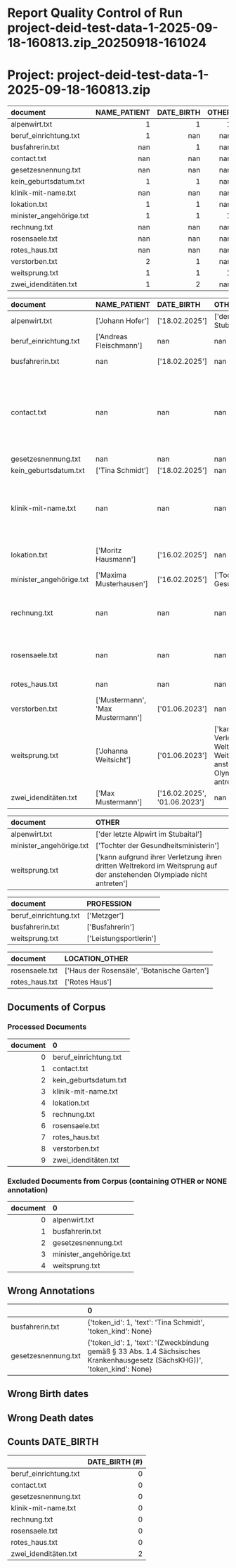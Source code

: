 
Report Quality Control of Run project-deid-test-data-1-2025-09-18-160813.zip_20250918-161024
============================================================================================
# Project: project-deid-test-data-1-2025-09-18-160813.zip



| document                |   NAME_PATIENT |   DATE_BIRTH |   OTHER |   PROFESSION |   LOCATION_ORGANIZATION |   LOCATION_CITY |   CONTACT_URL |   CONTACT_EMAIL |   LOCATION_HOSPITAL |   LOCATION_COUNTRY |   DATE |   LOCATION_STREET |   LOCATION_ZIP |   ID |   LOCATION_OTHER |   DATE_DEATH |
|:------------------------|---------------:|-------------:|--------:|-------------:|------------------------:|----------------:|--------------:|----------------:|--------------------:|-------------------:|-------:|------------------:|---------------:|-----:|-----------------:|-------------:|
| alpenwirt.txt           |              1 |            1 |       1 |          nan |                     nan |             nan |           nan |             nan |                 nan |                nan |    nan |               nan |            nan |  nan |              nan |          nan |
| beruf_einrichtung.txt   |              1 |          nan |     nan |            1 |                       1 |             nan |           nan |             nan |                 nan |                nan |    nan |               nan |            nan |  nan |              nan |          nan |
| busfahrerin.txt         |            nan |            1 |     nan |            1 |                       1 |             nan |           nan |             nan |                 nan |                nan |    nan |               nan |            nan |  nan |              nan |          nan |
| contact.txt             |            nan |          nan |     nan |          nan |                     nan |               2 |             2 |               5 |                 nan |                nan |    nan |               nan |            nan |  nan |              nan |          nan |
| gesetzesnennung.txt     |            nan |          nan |     nan |          nan |                     nan |             nan |           nan |             nan |                 nan |                nan |    nan |               nan |            nan |  nan |              nan |          nan |
| kein_geburtsdatum.txt   |              1 |            1 |     nan |          nan |                     nan |             nan |           nan |             nan |                 nan |                nan |    nan |               nan |            nan |  nan |              nan |          nan |
| klinik-mit-name.txt     |            nan |          nan |     nan |          nan |                     nan |               2 |           nan |             nan |                   3 |                  1 |    nan |               nan |            nan |  nan |              nan |          nan |
| lokation.txt            |              1 |            1 |     nan |          nan |                       1 |               1 |             1 |               1 |                   1 |                nan |      1 |                 1 |              1 |  nan |              nan |          nan |
| minister_angehörige.txt |              1 |            1 |       1 |          nan |                     nan |             nan |           nan |             nan |                 nan |                nan |    nan |               nan |            nan |  nan |              nan |          nan |
| rechnung.txt            |            nan |          nan |     nan |          nan |                       3 |               2 |           nan |             nan |                 nan |                nan |    nan |                 2 |              2 |    2 |              nan |          nan |
| rosensaele.txt          |            nan |          nan |     nan |          nan |                       1 |               1 |           nan |             nan |                 nan |                nan |    nan |                 1 |              1 |  nan |                2 |          nan |
| rotes_haus.txt          |            nan |          nan |     nan |          nan |                       1 |               1 |           nan |               1 |                 nan |                nan |    nan |                 1 |              1 |    1 |                1 |          nan |
| verstorben.txt          |              2 |            1 |     nan |          nan |                     nan |             nan |           nan |             nan |                 nan |                nan |      2 |               nan |            nan |  nan |              nan |            1 |
| weitsprung.txt          |              1 |            1 |       1 |            1 |                     nan |             nan |           nan |             nan |                 nan |                nan |      1 |               nan |            nan |  nan |              nan |          nan |
| zwei_idenditäten.txt    |              1 |            2 |     nan |          nan |                     nan |             nan |           nan |             nan |                 nan |                nan |      1 |               nan |            nan |    1 |              nan |          nan |



| document                | NAME_PATIENT                     | DATE_BIRTH                   | OTHER                                                                                                                  | PROFESSION             | LOCATION_ORGANIZATION                                                                                                   | LOCATION_CITY           | CONTACT_URL                                                                                                                                                           | CONTACT_EMAIL                                                                                                                                                       | LOCATION_HOSPITAL                                                                                                             | LOCATION_COUNTRY   | DATE                         | LOCATION_STREET                                       | LOCATION_ZIP       | ID                                        | LOCATION_OTHER                              | DATE_DEATH     |
|:------------------------|:---------------------------------|:-----------------------------|:-----------------------------------------------------------------------------------------------------------------------|:-----------------------|:------------------------------------------------------------------------------------------------------------------------|:------------------------|:----------------------------------------------------------------------------------------------------------------------------------------------------------------------|:--------------------------------------------------------------------------------------------------------------------------------------------------------------------|:------------------------------------------------------------------------------------------------------------------------------|:-------------------|:-----------------------------|:------------------------------------------------------|:-------------------|:------------------------------------------|:--------------------------------------------|:---------------|
| alpenwirt.txt           | ['Johann Hofer']                 | ['18.02.2025']               | ['der letzte Alpwirt im Stubaital']                                                                                    | nan                    | nan                                                                                                                     | nan                     | nan                                                                                                                                                                   | nan                                                                                                                                                                 | nan                                                                                                                           | nan                | nan                          | nan                                                   | nan                | nan                                       | nan                                         | nan            |
| beruf_einrichtung.txt   | ['Andreas Fleischmann']          | nan                          | nan                                                                                                                    | ['Metzger']            | ['Schlachhof Schlacht-Gut']                                                                                             | nan                     | nan                                                                                                                                                                   | nan                                                                                                                                                                 | nan                                                                                                                           | nan                | nan                          | nan                                                   | nan                | nan                                       | nan                                         | nan            |
| busfahrerin.txt         | nan                              | ['18.02.2025']               | nan                                                                                                                    | ['Busfahrerin']        | ['Bahnbetrieben Musterstadt']                                                                                           | nan                     | nan                                                                                                                                                                   | nan                                                                                                                                                                 | nan                                                                                                                           | nan                | nan                          | nan                                                   | nan                | nan                                       | nan                                         | nan            |
| contact.txt             | nan                              | nan                          | nan                                                                                                                    | nan                    | nan                                                                                                                     | ['Leipzig']             | ['https://www.uniklinikum-leipzig.de/PublishingImages/Seiten/UKL/Lageplan/lageplan-neu-uniklinikum-leipzig.jpg?RenditionID=5', 'https://www.uniklinikum-leipzig.de/'] | ['s.peter@klinikum-leipzig.de', 'MB-IN-123@uni-klinik-leipzig.de', 'onkologie@med.uni-leipzig.de', 'nchi@med.uni-leipzig.de', 'max.mueller@medizin.uni-leipzig.de'] | nan                                                                                                                           | nan                | nan                          | nan                                                   | nan                | nan                                       | nan                                         | nan            |
| gesetzesnennung.txt     | nan                              | nan                          | nan                                                                                                                    | nan                    | nan                                                                                                                     | nan                     | nan                                                                                                                                                                   | nan                                                                                                                                                                 | nan                                                                                                                           | nan                | nan                          | nan                                                   | nan                | nan                                       | nan                                         | nan            |
| kein_geburtsdatum.txt   | ['Tina Schmidt']                 | ['18.02.2025']               | nan                                                                                                                    | nan                    | nan                                                                                                                     | nan                     | nan                                                                                                                                                                   | nan                                                                                                                                                                 | nan                                                                                                                           | nan                | nan                          | nan                                                   | nan                | nan                                       | nan                                         | nan            |
| klinik-mit-name.txt     | nan                              | nan                          | nan                                                                                                                    | nan                    | nan                                                                                                                     | ['Dresden', 'Dresdner'] | nan                                                                                                                                                                   | nan                                                                                                                                                                 | ['Dresdner Universitätsklinikum', 'Universitätsklinikum Carl Gustav Carus', 'Universitätsklinikum Carl Gustav Carus Dresden'] | ['Ostsachsen']     | nan                          | nan                                                   | nan                | nan                                       | nan                                         | nan            |
| lokation.txt            | ['Moritz Hausmann']              | ['16.02.2025']               | nan                                                                                                                    | nan                    | ['Grünes Haus']                                                                                                         | ['Musterhausen']        | ['www.universitätsklinikum-musterhausen.de']                                                                                                                          | ['kontakt-per-mail@uniklinik-musterhausen.de']                                                                                                                      | ['Universitätsklinikum Musterstadt']                                                                                          | nan                | ['18.02.2025']               | ['Universitätsstraße 3']                              | ['01234']          | nan                                       | nan                                         | nan            |
| minister_angehörige.txt | ['Maxima Musterhausen']          | ['16.02.2025']               | ['Tochter der Gesundheitsministerin']                                                                                  | nan                    | nan                                                                                                                     | nan                     | nan                                                                                                                                                                   | nan                                                                                                                                                                 | nan                                                                                                                           | nan                | nan                          | nan                                                   | nan                | nan                                       | nan                                         | nan            |
| rechnung.txt            | nan                              | nan                          | nan                                                                                                                    | nan                    | ['Universität Leipzig', 'Institut für Medizinische Informatik, Statistik und Epidemiologie', 'LIFE Management Cluster'] | ['Leipzig']             | nan                                                                                                                                                                   | nan                                                                                                                                                                 | nan                                                                                                                           | nan                | nan                          | ['Philipp-Rosenthal-Straße 27', 'Härtelstraße 16-18'] | ['04107', '04103'] | ['DEUTDEDB476', 'DE32390400139542648643'] | nan                                         | nan            |
| rosensaele.txt          | nan                              | nan                          | nan                                                                                                                    | nan                    | ['Friedrich-Schiller-Universität Jena']                                                                                 | ['Jena']                | nan                                                                                                                                                                   | nan                                                                                                                                                                 | nan                                                                                                                           | nan                | nan                          | ['Fürstengraben 27']                                  | ['07743']          | nan                                       | ['Haus der Rosensäle', 'Botanische Garten'] | nan            |
| rotes_haus.txt          | nan                              | nan                          | nan                                                                                                                    | nan                    | ['LIFE Management Cluster']                                                                                             | ['Leipzig']             | nan                                                                                                                                                                   | ['info-life@lists.uni-leipzig.de']                                                                                                                                  | nan                                                                                                                           | nan                | nan                          | ['Philipp-Rosenthal-Str. 27']                         | ['04103']          | ['M']                                     | ['Rotes Haus']                              | nan            |
| verstorben.txt          | ['Mustermann', 'Max Mustermann'] | ['01.06.2023']               | nan                                                                                                                    | nan                    | nan                                                                                                                     | nan                     | nan                                                                                                                                                                   | nan                                                                                                                                                                 | nan                                                                                                                           | nan                | ['16.02.2025', '18.02.2025'] | nan                                                   | nan                | nan                                       | nan                                         | ['30.08.2026'] |
| weitsprung.txt          | ['Johanna Weitsicht']            | ['01.06.2023']               | ['kann aufgrund ihrer Verletzung ihren dritten Weltrekord im Weitsprung auf der anstehenden Olympiade nicht antreten'] | ['Leistungsportlerin'] | nan                                                                                                                     | nan                     | nan                                                                                                                                                                   | nan                                                                                                                                                                 | nan                                                                                                                           | nan                | ['16.02.2025']               | nan                                                   | nan                | nan                                       | nan                                         | nan            |
| zwei_idenditäten.txt    | ['Max Mustermann']               | ['16.02.2025', '01.06.2023'] | nan                                                                                                                    | nan                    | nan                                                                                                                     | nan                     | nan                                                                                                                                                                   | nan                                                                                                                                                                 | nan                                                                                                                           | nan                | ['18.02.2025']               | nan                                                   | nan                | ['45782389']                              | nan                                         | nan            |



| document                | OTHER                                                                                                                  |
|:------------------------|:-----------------------------------------------------------------------------------------------------------------------|
| alpenwirt.txt           | ['der letzte Alpwirt im Stubaital']                                                                                    |
| minister_angehörige.txt | ['Tochter der Gesundheitsministerin']                                                                                  |
| weitsprung.txt          | ['kann aufgrund ihrer Verletzung ihren dritten Weltrekord im Weitsprung auf der anstehenden Olympiade nicht antreten'] |



| document              | PROFESSION             |
|:----------------------|:-----------------------|
| beruf_einrichtung.txt | ['Metzger']            |
| busfahrerin.txt       | ['Busfahrerin']        |
| weitsprung.txt        | ['Leistungsportlerin'] |



| document       | LOCATION_OTHER                              |
|:---------------|:--------------------------------------------|
| rosensaele.txt | ['Haus der Rosensäle', 'Botanische Garten'] |
| rotes_haus.txt | ['Rotes Haus']                              |

## Documents of Corpus

### Processed Documents

|   document | 0                     |
|-----------:|:----------------------|
|          0 | beruf_einrichtung.txt |
|          1 | contact.txt           |
|          2 | kein_geburtsdatum.txt |
|          3 | klinik-mit-name.txt   |
|          4 | lokation.txt          |
|          5 | rechnung.txt          |
|          6 | rosensaele.txt        |
|          7 | rotes_haus.txt        |
|          8 | verstorben.txt        |
|          9 | zwei_idenditäten.txt  |

### Excluded Documents from Corpus (containing OTHER or NONE annotation)

|   document | 0                       |
|-----------:|:------------------------|
|          0 | alpenwirt.txt           |
|          1 | busfahrerin.txt         |
|          2 | gesetzesnennung.txt     |
|          3 | minister_angehörige.txt |
|          4 | weitsprung.txt          |

## Wrong Annotations

|                     | 0                                                                                                                          |
|:--------------------|:---------------------------------------------------------------------------------------------------------------------------|
| busfahrerin.txt     | {'token_id': 1, 'text': 'Tina Schmidt', 'token_kind': None}                                                                |
| gesetzesnennung.txt | {'token_id': 1, 'text': '(Zweckbindung gemäß § 33 Abs. 1.4 Sächsisches Krankenhausgesetz (SächsKHG))', 'token_kind': None} |

## Wrong Birth dates



## Wrong Death dates



## Counts DATE_BIRTH

|                       |   DATE_BIRTH (#) |
|:----------------------|-----------------:|
| beruf_einrichtung.txt |                0 |
| contact.txt           |                0 |
| gesetzesnennung.txt   |                0 |
| klinik-mit-name.txt   |                0 |
| rechnung.txt          |                0 |
| rosensaele.txt        |                0 |
| rotes_haus.txt        |                0 |
| zwei_idenditäten.txt  |                2 |


